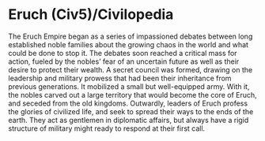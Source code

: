 # Eruch (Civ5)/Civilopedia

The Eruch Empire began as a series of impassioned debates between long established noble families about the growing chaos in the world and what could be done to stop it. The debates soon reached a critical mass for action, fueled by the nobles’ fear of an uncertain future as well as their desire to protect their wealth. A secret council was formed, drawing on the leadership and military prowess that had been their inheritance from previous generations. It mobilized a small but well-equipped army. With it, the nobles carved out a large territory that would become the core of Eruch, and seceded from the old kingdoms. Outwardly, leaders of Eruch profess the glories of civilized life, and seek to spread their ways to the ends of the earth. They act as gentlemen in diplomatic affairs, but always have a rigid structure of military might ready to respond at their first call.